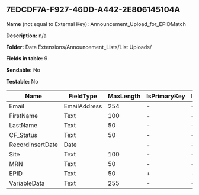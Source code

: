 ## 7EDCDF7A-F927-46DD-A442-2E806145104A

**Name** (not equal to External Key)**:** Announcement_Upload_for_EPIDMatch

**Description:** n/a

**Folder:** Data Extensions/Announcement_Lists/List Uploads/

**Fields in table:** 9

**Sendable:** No

**Testable:** No

| Name | FieldType | MaxLength | IsPrimaryKey | IsNullable | DefaultValue |
| --- | --- | --- | --- | --- | --- |
| Email | EmailAddress | 254 | - | + |  |
| FirstName | Text | 100 | - | + |  |
| LastName | Text | 50 | - | + |  |
| CF_Status | Text | 50 | - | + |  |
| RecordInsertDate | Date |  | - | + | GETDATE() |
| Site | Text | 100 | - | + |  |
| MRN | Text | 50 | - | + |  |
| EPID | Text | 50 | + | - |  |
| VariableData | Text | 255 | - | + |  |
